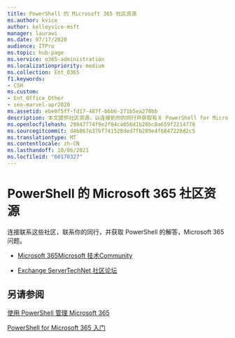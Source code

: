 ```yaml
---
title: PowerShell 的 Microsoft 365 社区资源
ms.author: kvice
author: kelleyvice-msft
manager: laurawi
ms.date: 07/17/2020
audience: ITPro
ms.topic: hub-page
ms.service: o365-administration
ms.localizationpriority: medium
ms.collection: Ent_O365
f1.keywords:
- CSH
ms.custom:
- Ent_Office_Other
- seo-marvel-apr2020
ms.assetid: ebe0f5ff-fd17-487f-bbb6-271b5ea270bb
description: 本文提供社区资源，以连接到你的同行并获取有关 PowerShell for Microsoft 365。
ms.openlocfilehash: 29847774f9e2f04ca056d1b28bc8a659f2214778
ms.sourcegitcommit: d4b867e37bf741528ded7fb289e4f6847228d2c5
ms.translationtype: MT
ms.contentlocale: zh-CN
ms.lasthandoff: 10/06/2021
ms.locfileid: "60170327"
---
```

# <a name="microsoft-365-community-resources-for-powershell"></a>PowerShell 的 Microsoft 365 社区资源

连接联系这些社区，联系你的同行，并获取 PowerShell 的解答，Microsoft 365问题。 
  
- [Microsoft 365Microsoft 技术Community](https://techcommunity.microsoft.com/t5/microsoft-365/ct-p/microsoft365)
    
- [Exchange ServerTechNet 社区论坛](https://social.technet.microsoft.com/Forums/exchange/home?forum=exchangesvrgeneral)
    
## <a name="see-also"></a>另请参阅

[使用 PowerShell 管理 Microsoft 365](manage-microsoft-365-with-microsoft-365-powershell.md)
  
[PowerShell for Microsoft 365 入门](getting-started-with-microsoft-365-powershell.md)
